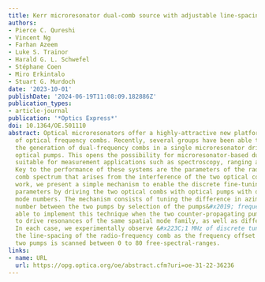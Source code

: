 ```yaml
---
title: Kerr microresonator dual-comb source with adjustable line-spacing
authors:
- Pierce C. Qureshi
- Vincent Ng
- Farhan Azeem
- Luke S. Trainor
- Harald G. L. Schwefel
- Stéphane Coen
- Miro Erkintalo
- Stuart G. Murdoch
date: '2023-10-01'
publishDate: '2024-06-19T11:08:09.182886Z'
publication_types:
- article-journal
publication: '*Optics Express*'
doi: 10.1364/OE.501110
abstract: Optical microresonators offer a highly-attractive new platform for the generation
  of optical frequency combs. Recently, several groups have been able to demonstrate
  the generation of dual-frequency combs in a single microresonator driven by two
  optical pumps. This opens the possibility for microresonator-based dual-comb systems
  suitable for measurement applications such as spectroscopy, ranging and imaging.
  Key to the performance of these systems are the parameters of the radio-frequency
  comb spectrum that arises from the interference of the two optical combs. In this
  work, we present a simple mechanism to enable the discrete fine-tuning of these
  parameters by driving the two optical combs with optical pumps with different azimuthal
  mode numbers. The mechanism consists of tuning the difference in azimuthal mode
  number between the two pumps by selection of the pumps&#x2019; frequencies. We are
  able to implement this technique when the two counter-propagating pumps are set
  to drive resonances of the same spatial mode family, as well as different mode families.
  In each case, we experimentally observe &#x223C;1 MHz of discrete tunability in
  the line-spacing of the radio-frequency comb as the frequency offset between the
  two pumps is scanned between 0 to 80 free-spectral-ranges.
links:
- name: URL
  url: https://opg.optica.org/oe/abstract.cfm?uri=oe-31-22-36236
---
```

